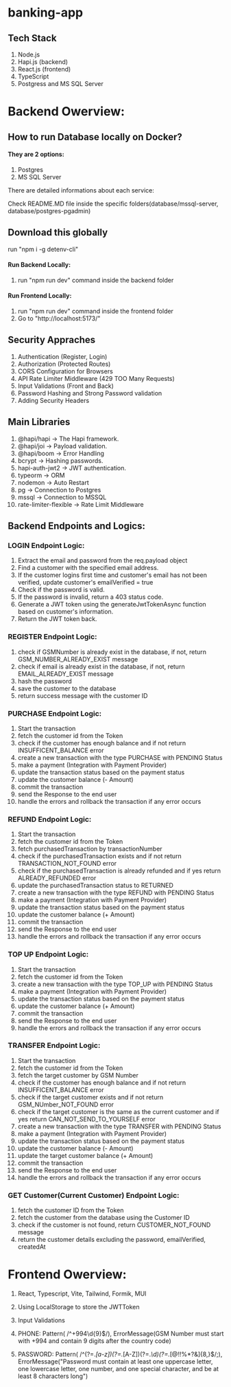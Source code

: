 # banking-app


## Tech Stack

1.  Node.js
2.  Hapi.js (backend)
3.  React.js (frontend)
4.  TypeScript
5.  Postgress and MS SQL Server


# Backend Owerview:


## How to run Database locally on Docker? 

#### They are 2 options: 

1. Postgres
2. MS SQL Server

There are detailed informations about each service:   

Check README.MD file inside the specific folders(database/mssql-server, database/postgres-pgadmin) 



## Download this globally

run "npm i -g detenv-cli"



#### Run Backend Locally:

1. run "npm run dev" command inside the backend folder


#### Run Frontend Locally:

1. run "npm run dev" command inside the frontend folder
2. Go to "http://localhost:5173/"
 


## Security Appraches

1. Authentication (Register, Login)
2. Authorization (Protected Routes)
3. CORS Configuration for Browsers
4. API Rate Limiter Middleware (429 TOO Many Requests)
5. Input Validations (Front and Back)
6. Password Hashing and Strong Password validation
7. Adding Security Headers



## Main Libraries

1.  @hapi/hapi            -> The Hapi framework.
2.  @hapi/joi             -> Payload validation.
3.  @hapi/boom            -> Error Handling
4.  bcrypt                -> Hashing passwords.
5.  hapi-auth-jwt2        -> JWT authentication.
6.  typeorm               -> ORM
7.  nodemon               -> Auto Restart
8.  pg                    -> Connection to Postgres
9.  mssql                 -> Connection to MSSQL
11. rate-limiter-flexible -> Rate Limit Middleware



## Backend Endpoints and Logics:
 

### LOGIN Endpoint Logic:

1. Extract the email and password from the req.payload object
2. Find a customer with the specified email address.
3. If the customer logins first time and customer's email has not been verified, update customer's emailVerified = true
4. Check if the password is valid.
5. If the password is invalid, return a 403 status code.
6. Generate a JWT token using the generateJwtTokenAsync function based on customer's information.
7. Return the JWT token back.




### REGISTER Endpoint Logic:

1. check if GSMNumber is already exist in the database, if not, return GSM_NUMBER_ALREADY_EXIST message
2. check if email is already exist in the database, if not, return EMAIL_ALREADY_EXIST message
3. hash the password
4. save the customer to the database
5. return success message with the customer ID




### PURCHASE Endpoint Logic:

1.  Start the transaction
2.  fetch the customer id from the Token
3.  check if the customer has enough balance and if not return INSUFFICENT_BALANCE error
4.  create a new transaction with the type PURCHASE with PENDING Status
5.  make a payment (Integration with Payment Provider)
6.  update the transaction status based on the payment status
7.  update the customer balance (- Amount)
8.  commit the transaction
9.  send the Response to the end user
10. handle the errors and rollback the transaction if any error occurs




### REFUND Endpoint Logic:

1.  Start the transaction
2.  fetch the customer id from the Token
3.  fetch purchasedTransaction by transactionNumber
4.  check if the purchasedTransaction exists and if not return TRANSACTION_NOT_FOUND error
5.  check if the purchasedTransaction is already refunded and if yes return ALREADY_REFUNDED error
6.  update the purchasedTransaction status to RETURNED
7.  create a new transaction with the type REFUND with PENDING Status
8.  make a payment (Integration with Payment Provider)
9.  update the transaction status based on the payment status
10. update the customer balance (+ Amount)
11. commit the transaction
12. send the Response to the end user
13. handle the errors and rollback the transaction if any error occurs




### TOP UP Endpoint Logic:

1. Start the transaction
2. fetch the customer id from the Token
3. create a new transaction with the type TOP_UP with PENDING Status
4. make a payment (Integration with Payment Provider)
5. update the transaction status based on the payment status
6. update the customer balance (+ Amount)
7. commit the transaction
8. send the Response to the end user
9. handle the errors and rollback the transaction if any error occurs




### TRANSFER Endpoint Logic:

1.  Start the transaction
2.  fetch the customer id from the Token
3.  fetch the target customer by GSM Number
4.  check if the customer has enough balance and if not return INSUFFICENT_BALANCE error
5.  check if the target customer exists and if not return GSM_NUmber_NOT_FOUND error
6.  check if the target customer is the same as the current customer and if yes return CAN_NOT_SEND_TO_YOURSELF error
7.  create a new transaction with the type TRANSFER with PENDING Status
8.  make a payment (Integration with Payment Provider)
9.  update the transaction status based on the payment status
10. update the customer balance (- Amount)
11. update the target customer balance (+ Amount)
12. commit the transaction
13. send the Response to the end user
14. handle the errors and rollback the transaction if any error occurs


### GET Customer(Current Customer) Endpoint Logic:

1. fetch the customer ID from the Token
2. fetch the customer from the database using the Customer ID
3. check if the customer is not found, return CUSTOMER_NOT_FOUND message
4. return the customer details excluding the password, emailVerified, createdAt



# Frontend Owerview:

1. React, Typescript, Vite, Tailwind, Formik, MUI

2. Using LocalStorage to store the JWTToken

3. Input Validations

4. PHONE: Pattern( /^\+994\d{9}$/), 
ErrorMessage(GSM Number must start with +994 and contain 9 digits after the country code)

5. PASSWORD: Pattern( /^(?=.*[a-z])(?=.*[A-Z])(?=.*\d)(?=.*[@$!%*?&])[A-Za-z\d@$!%*?&]{8,}$/;), 
ErrorMessage("Password must contain at least one uppercase letter, one lowercase letter, one number, and one special character, and be at least 8 characters long")

 
